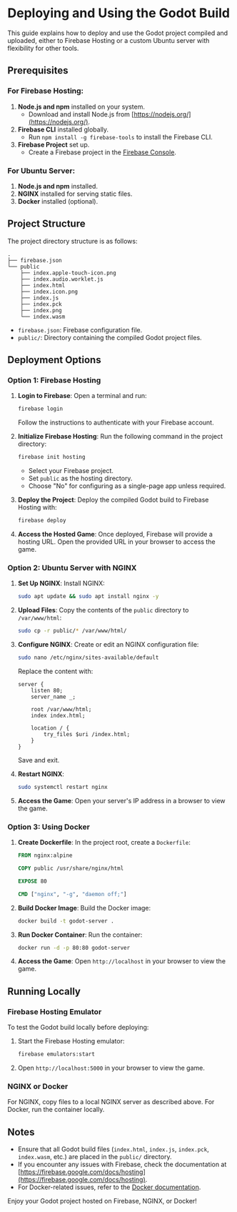 # Deploying and Using the Godot Build

This guide explains how to deploy and use the Godot project compiled and uploaded, either to Firebase Hosting or a custom Ubuntu server with flexibility for other tools.

## Prerequisites

### For Firebase Hosting:
1. **Node.js and npm** installed on your system.
   - Download and install Node.js from [https://nodejs.org/](https://nodejs.org/).
2. **Firebase CLI** installed globally.
   - Run `npm install -g firebase-tools` to install the Firebase CLI.
3. **Firebase Project** set up.
   - Create a Firebase project in the [Firebase Console](https://console.firebase.google.com/).

### For Ubuntu Server:
1. **Node.js and npm** installed.
2. **NGINX** installed for serving static files.
3. **Docker** installed (optional).

## Project Structure

The project directory structure is as follows:

```
.
├── firebase.json
└── public
    ├── index.apple-touch-icon.png
    ├── index.audio.worklet.js
    ├── index.html
    ├── index.icon.png
    ├── index.js
    ├── index.pck
    ├── index.png
    └── index.wasm
```

- `firebase.json`: Firebase configuration file.
- `public/`: Directory containing the compiled Godot project files.

## Deployment Options

### Option 1: Firebase Hosting

1. **Login to Firebase**:
   Open a terminal and run:
   ```bash
   firebase login
   ```
   Follow the instructions to authenticate with your Firebase account.

2. **Initialize Firebase Hosting**:
   Run the following command in the project directory:
   ```bash
   firebase init hosting
   ```
   - Select your Firebase project.
   - Set `public` as the hosting directory.
   - Choose "No" for configuring as a single-page app unless required.

3. **Deploy the Project**:
   Deploy the compiled Godot build to Firebase Hosting with:
   ```bash
   firebase deploy
   ```

4. **Access the Hosted Game**:
   Once deployed, Firebase will provide a hosting URL. Open the provided URL in your browser to access the game.

### Option 2: Ubuntu Server with NGINX

1. **Set Up NGINX**:
   Install NGINX:
   ```bash
   sudo apt update && sudo apt install nginx -y
   ```

2. **Upload Files**:
   Copy the contents of the `public` directory to `/var/www/html`:
   ```bash
   sudo cp -r public/* /var/www/html/
   ```

3. **Configure NGINX**:
   Create or edit an NGINX configuration file:
   ```bash
   sudo nano /etc/nginx/sites-available/default
   ```
   Replace the content with:
   ```nginx
   server {
       listen 80;
       server_name _;

       root /var/www/html;
       index index.html;

       location / {
           try_files $uri /index.html;
       }
   }
   ```
   Save and exit.

4. **Restart NGINX**:
   ```bash
   sudo systemctl restart nginx
   ```

5. **Access the Game**:
   Open your server's IP address in a browser to view the game.

### Option 3: Using Docker

1. **Create Dockerfile**:
   In the project root, create a `Dockerfile`:
   ```dockerfile
   FROM nginx:alpine

   COPY public /usr/share/nginx/html

   EXPOSE 80

   CMD ["nginx", "-g", "daemon off;"]
   ```

2. **Build Docker Image**:
   Build the Docker image:
   ```bash
   docker build -t godot-server .
   ```

3. **Run Docker Container**:
   Run the container:
   ```bash
   docker run -d -p 80:80 godot-server
   ```

4. **Access the Game**:
   Open `http://localhost` in your browser to view the game.

## Running Locally

### Firebase Hosting Emulator
To test the Godot build locally before deploying:

1. Start the Firebase Hosting emulator:
   ```bash
   firebase emulators:start
   ```

2. Open `http://localhost:5000` in your browser to view the game.

### NGINX or Docker
For NGINX, copy files to a local NGINX server as described above. For Docker, run the container locally.

## Notes

- Ensure that all Godot build files (`index.html`, `index.js`, `index.pck`, `index.wasm`, etc.) are placed in the `public/` directory.
- If you encounter any issues with Firebase, check the documentation at [https://firebase.google.com/docs/hosting](https://firebase.google.com/docs/hosting).
- For Docker-related issues, refer to the [Docker documentation](https://docs.docker.com/).

Enjoy your Godot project hosted on Firebase, NGINX, or Docker!

